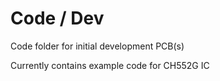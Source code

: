 # Code / Dev

Code folder for initial development PCB(s)

Currently contains example code for CH552G IC

